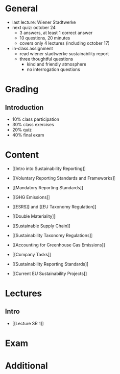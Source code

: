 # General
- last lecture: Wiener Stadtwerke
- next quiz: october 24
	- 3 answers, at least 1 correct answer
	- 10 questions, 20 minutes
	- covers only 4 lectures (including october 17)
- in-class assignment
	- read wiener stadtwerke sustainability report
	- three thoughtful questions
		- kind and friendly atmosphere
		- no interrogation questions
# Grading
## Introduction
- 10% class participation
- 30% class exercises
- 20% quiz
- 40% final exam

# Content
- [[Intro into Sustainability Reporting]]
- [[Voluntary Reporting Standards and Frameworks]]
- [[Mandatory Reporting Standards]]

- [[GHG Emissions]]
- [[ESRS]] and [[EU Taxonomy Regulation]]
- [[Double Materiality]]
- [[Sustainable Supply Chain]]
- [[Sustainability Taxonomy Regulations]]
- [[Accounting for Greenhouse Gas Emissions]]

- [[Company Tasks]]
- [[Sustainability Reporting Standards]]
- [[Current EU Sustainability Projects]]

# Lectures
## Intro
- [[Lecture SR 1]]
# Exam

# Additional